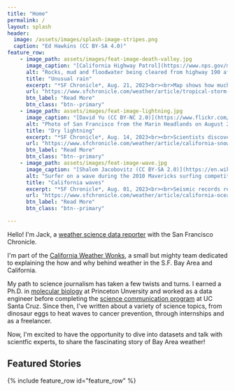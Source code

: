 ```yaml
---
title: "Home"
permalink: /
layout: splash
header:
  image: /assets/images/splash-image-stripes.png
  caption: "Ed Hawkins (CC BY-SA 4.0)"
feature_row:
    - image_path: assets/images/feat-image-death-valley.jpg
      image_caption: "[California Highway Patrol](https://www.nps.gov/media/photo/gallery-item.htm?pg=7589199&id=b5bc2fc2-5744-4a9e-8d83-7d3291025091&gid=0A999AF1-CA8E-4579-918E-722B2EBBD152)"
      alt: "Rocks, mud and floodwater being cleared from highway 190 after heavy rains hit Death Valley National Park early evening August 20."
      title: "Unusual rain"
      excerpt: "*SF Chronicle*, Aug. 21, 2023<br><br>Map shows how much rain Tropical Storm Hilary brought."
      url: "https://www.sfchronicle.com/weather/article/tropical-storm-hilary-rain-totals-map-18306774.php"
      btn_label: "Read More"
      btn_class: "btn--primary"
    - image_path: assets/images/feat-image-lightning.jpg
      image_caption: "[David Yu (CC BY-NC 2.0)](https://www.flickr.com/photos/davidyuweb/50237557552)"
      alt: "Photo of San Francisco from the Marin Headlands on August 22, 2022."
      title: "Dry lightning"
      excerpt: "*SF Chronicle*, Aug. 14, 2023<br><br>Scientists discover new details on weather phenomenon behind some of California’s worst fires."
      url: "https://www.sfchronicle.com/weather/article/california-snowpack-17918291.php"
      btn_label: "Read More"
      btn_class: "btn--primary"    
    - image_path: assets/images/feat-image-wave.jpg
      image_caption: "[Shalom Jacobovitz (CC BY-SA 2.0)](https://en.wikipedia.org/w/index.php?title=File:2010_mavericks_competition.jpg&oldid=521147366)"
      alt: "Surfer on a wave during the 2010 Mavericks surfing competition."
      title: "California waves"
      excerpt: "*SF Chronicle*, Aug. 01, 2023<br><br>Seismic records reveal that waves are swelling to extreme highs."
      url: "https://www.sfchronicle.com/weather/article/california-ocean-waves-18270060.php"
      btn_label: "Read More"
      btn_class: "btn--primary"

---
```


Hello! I'm Jack, a [weather science data reporter](https://www.sfchronicle.com/author/jack-lee/) with the San Francisco Chronicle.

I'm part of the [California Weather Wonks](https://www.sfchronicle.com/weather/article/sf-chronicle-weather-team-17380617.php), a small but mighty team dedicated to explaining the how and why behind weather in the S.F. Bay Area and California.

My path to science journalism has taken a few twists and turns. I earned a Ph.D. in [molecular biology](https://molbio.princeton.edu/) at Princeton Unversity and worked as a data engineer before completing the [science communication program](https://scicom.ucsc.edu/) at UC Santa Cruz. Since then, I've written about a variety of science topics, from dinosaur eggs to heat waves to cancer prevention, through internships and as a freelancer.

Now, I'm excited to have the opportunity to dive into datasets and talk with scientfic experts, to share the fascinating story of Bay Area weather!

## Featured Stories
{% include feature_row id="feature_row" %}
